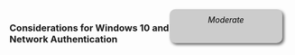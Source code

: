 <!-- TODO: Placholder for Windows 10---
layout: default
title: Windows 10 Considerations
collection: networkconfig
permalink: networkconfig/windows10/
--- -->
<div style="float:right; padding:10px; margin-right:20px; border-radius:10px; width:180px; height:40px; box-shadow:3px 3px 5px 0px; text-align:center; background-color:#CCC; color:#666666">
<div style="color:#000000">
<em>Moderate</em>
</div>
</div>


### Considerations for Windows 10 and Network Authentication
